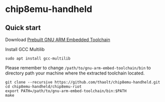 # chip8emu-handheld

## Quick start

Download [Prebuilt GNU ARM Embedded Toolchain](https://developer.arm.com/tools-and-software/open-source-software/developer-tools/gnu-toolchain/gnu-rm)

Install GCC Multilib

```
sudo apt install gcc-multilib
```

Please remember to change `/path/to/gnu-arm-embed-toolchain/bin` to directory path your machine where the extracted toolchain located.

```
git clone --recursive https://github.com/thaolt/chip8emu-handheld.git
cd chip8emu-handheld/chip8emu-riot
export PATH=/path/to/gnu-arm-embed-toolchain/bin:$PATH
make
```

